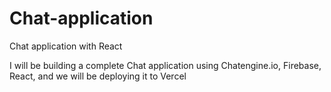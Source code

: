 # Chat-application
Chat application with React

I will be building a complete Chat application using Chatengine.io, Firebase, React, and we will be deploying it to Vercel
